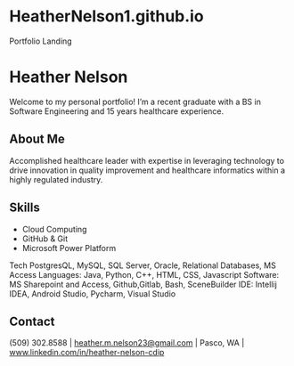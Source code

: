 # HeatherNelson1.github.io
Portfolio Landing
# Heather Nelson
Welcome to my personal portfolio! I’m a recent graduate with a BS in Software Engineering and 15 years healthcare experience.

## About Me
Accomplished healthcare leader with expertise in leveraging technology to drive innovation in quality improvement and healthcare informatics within a highly regulated industry.

## Skills
- Cloud Computing
- GitHub & Git
- Microsoft Power Platform

Tech
PostgresQL, MySQL, SQL Server, Oracle, Relational Databases, MS Access 
Languages:	Java, Python, C++, HTML, CSS,  Javascript
Software:	MS Sharepoint and Access, Github,Gitlab, Bash, SceneBuilder
IDE:		Intellij IDEA, Android Studio, Pycharm, Visual Studio


## Contact
(509) 302.8588 | heather.m.nelson23@gmail.com | Pasco, WA | www.linkedin.com/in/heather-nelson-cdip
